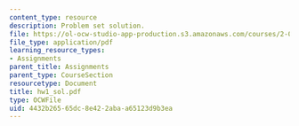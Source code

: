 ```yaml
---
content_type: resource
description: Problem set solution.
file: https://ol-ocw-studio-app-production.s3.amazonaws.com/courses/2-002-mechanics-and-materials-ii-spring-2004/4432b26565dc8e422abaa65123d9b3ea_hw1_sol.pdf
file_type: application/pdf
learning_resource_types:
- Assignments
parent_title: Assignments
parent_type: CourseSection
resourcetype: Document
title: hw1_sol.pdf
type: OCWFile
uid: 4432b265-65dc-8e42-2aba-a65123d9b3ea
---
```

